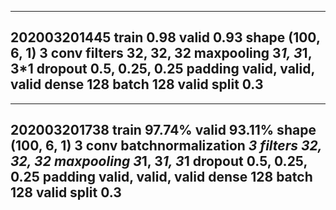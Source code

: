 ---------------------
202003201445 
    train 0.98 valid 0.93
    shape (100, 6, 1)
    3 conv
    filters 32, 32, 32
    maxpooling 3*1, 3*1, 3*1
    dropout 0.5, 0.25, 0.25
    padding valid, valid, valid
    dense 128
    batch 128
    valid split 0.3
---------------------

---------------------
202003201738
    train 97.74% valid 93.11%
    shape (100, 6, 1)
    3 conv 
    batchnormalization *3
    filters 32, 32, 32
    maxpooling 3*1, 3*1, 3*1
    dropout 0.5, 0.25, 0.25
    padding valid, valid, valid
    dense 128
    batch 128
    valid split 0.3
---------------------



